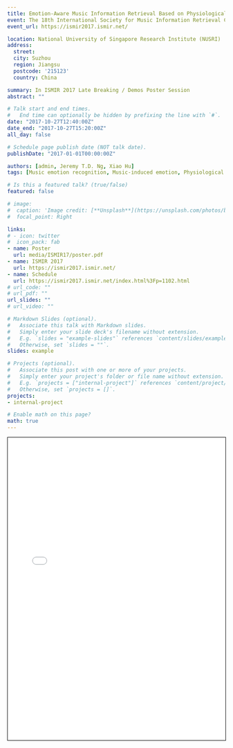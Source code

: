 ```yaml
---
title: Emotion-Aware Music Information Retrieval Based on Physiological Signals and User Profile
event: The 18th International Society for Music Information Retrieval Conference (ISMIR 2017)
event_url: https://ismir2017.ismir.net/

location: National University of Singapore Research Institute (NUSRI)
address:
  street: 
  city: Suzhou
  region: Jiangsu
  postcode: '215123'
  country: China

summary: In ISMIR 2017 Late Breaking / Demos Poster Session
abstract: ""

# Talk start and end times.
#   End time can optionally be hidden by prefixing the line with `#`.
date: "2017-10-27T12:40:00Z"
date_end: "2017-10-27T15:20:00Z"
all_day: false

# Schedule page publish date (NOT talk date).
publishDate: "2017-01-01T00:00:00Z"

authors: [admin, Jeremy T.D. Ng, Xiao Hu]
tags: [Music emotion recognition, Music-induced emotion, Physiological signals, User experiment]

# Is this a featured talk? (true/false)
featured: false

# image:
#  caption: 'Image credit: [**Unsplash**](https://unsplash.com/photos/bzdhc5b3Bxs)'
#  focal_point: Right

links:
# - icon: twitter
#  icon_pack: fab
- name: Poster
  url: media/ISMIR17/poster.pdf
- name: ISMIR 2017
  url: https://ismir2017.ismir.net/
- name: Schedule
  url: https://ismir2017.ismir.net/index.html%3Fp=1102.html
# url_code: ""
# url_pdf: ""
url_slides: ""
# url_video: ""

# Markdown Slides (optional).
#   Associate this talk with Markdown slides.
#   Simply enter your slide deck's filename without extension.
#   E.g. `slides = "example-slides"` references `content/slides/example-slides.md`.
#   Otherwise, set `slides = ""`.
slides: example

# Projects (optional).
#   Associate this post with one or more of your projects.
#   Simply enter your project's folder or file name without extension.
#   E.g. `projects = ["internal-project"]` references `content/project/deep-learning/index.md`.
#   Otherwise, set `projects = []`.
projects:
- internal-project

# Enable math on this page?
math: true
---
```

<iframe src="poster.pdf" width="100%" height="700", style="border:1px solid black; margin-bottom: 50px;">
